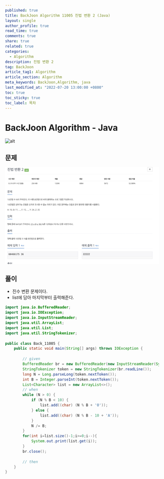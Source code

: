 ```yaml
---
published: true
title: BackJoon Algorithm 11005 진법 변환 2 (Java)
layout: single
author_profile: true
read_time: true
comments: true
share: true
related: true
categories:
  - Algorithm
description: 진법 변환 2
tag: BackJoon
article_tag1: Algorithm
article_section: Algorithm
meta_keywords: BackJoon,Algorithm, java
last_modified_at: "2022-07-20 13:00:00 +0800"
toc: true
toc_sticky: true
toc_label: 목차
---
```


# BackJoon Algorithm - Java

![alt](https://d2gd6pc034wcta.cloudfront.net/images/logo@2x.png)

## 문제

![alt](/assets/images/post/Algorithm/11005.png)

## 풀이

- 진수 변환 문제이다.
- list에 담아 마지막부터 출력해준다.

```java
import java.io.BufferedReader;
import java.io.IOException;
import java.io.InputStreamReader;
import java.util.ArrayList;
import java.util.List;
import java.util.StringTokenizer;

public class Back_11005 {
    public static void main(String[] args) throws IOException {

        // given
        BufferedReader br = new BufferedReader(new InputStreamReader(System.in));
        StringTokenizer token = new StringTokenizer(br.readLine());
        long N = Long.parseLong(token.nextToken());
        int B = Integer.parseInt(token.nextToken());
        List<Character> list = new ArrayList<>();
        // when
        while (N > 0) {
            if (N % B < 10) {
                list.add((char) (N % B + '0'));
            } else {
                list.add((char) (N % B - 10 + 'A'));
            }
            N /= B;
        }
        for(int i=list.size()-1;i>=0;i--){
            System.out.print(list.get(i));
        }
        br.close();

        // then
    }
}




```
